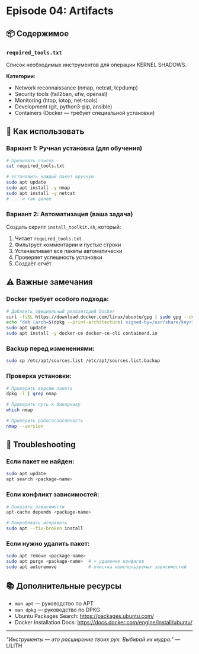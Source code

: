 # Episode 04: Artifacts

## 📦 Содержимое

### `required_tools.txt`
Список необходимых инструментов для операции KERNEL SHADOWS.

**Категории:**
- Network reconnaissance (nmap, netcat, tcpdump)
- Security tools (fail2ban, ufw, openssl)
- Monitoring (htop, iotop, net-tools)
- Development (git, python3-pip, ansible)
- Containers (Docker — требует специальной установки)

## 🎯 Как использовать

### Вариант 1: Ручная установка (для обучения)
```bash
# Прочитать список
cat required_tools.txt

# Установить каждый пакет вручную
sudo apt update
sudo apt install -y nmap
sudo apt install -y netcat
# ... и так далее
```

### Вариант 2: Автоматизация (ваша задача)
Создать скрипт `install_toolkit.sh`, который:
1. Читает `required_tools.txt`
2. Фильтрует комментарии и пустые строки
3. Устанавливает все пакеты автоматически
4. Проверяет успешность установки
5. Создаёт отчёт

## ⚠️ Важные замечания

### Docker требует особого подхода:
```bash
# Добавить официальный репозиторий Docker
curl -fsSL https://download.docker.com/linux/ubuntu/gpg | sudo gpg --dearmor -o /usr/share/keyrings/docker-archive-keyring.gpg
echo "deb [arch=$(dpkg --print-architecture) signed-by=/usr/share/keyrings/docker-archive-keyring.gpg] https://download.docker.com/linux/ubuntu $(lsb_release -cs) stable" | sudo tee /etc/apt/sources.list.d/docker.list > /dev/null
sudo apt update
sudo apt install -y docker-ce docker-ce-cli containerd.io
```

### Backup перед изменениями:
```bash
sudo cp /etc/apt/sources.list /etc/apt/sources.list.backup
```

### Проверка установки:
```bash
# Проверить версию пакета
dpkg -l | grep nmap

# Проверить путь к бинарнику
which nmap

# Проверить работоспособность
nmap --version
```

## 🔧 Troubleshooting

### Если пакет не найден:
```bash
sudo apt update
apt search <package-name>
```

### Если конфликт зависимостей:
```bash
# Показать зависимости
apt-cache depends <package-name>

# Попробовать исправить
sudo apt --fix-broken install
```

### Если нужно удалить пакет:
```bash
sudo apt remove <package-name>
sudo apt purge <package-name>  # + удаление конфигов
sudo apt autoremove            # очистка неиспользуемых зависимостей
```

## 📚 Дополнительные ресурсы

- `man apt` — руководство по APT
- `man dpkg` — руководство по DPKG
- Ubuntu Packages Search: https://packages.ubuntu.com/
- Docker Installation Docs: https://docs.docker.com/engine/install/ubuntu/

---

*"Инструменты — это расширение твоих рук. Выбирай их мудро."* — LILITH

